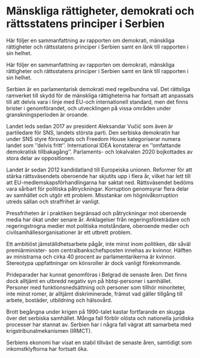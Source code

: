 # Mänskliga rättigheter, demokrati och rättsstatens principer i Serbien

Här följer en sammanfattning av rapporten om demokrati, mänskliga rättigheter och rättsstatens principer i Serbien samt en länk till rapporten i sin helhet.

Här följer en sammanfattning av rapporten om demokrati, mänskliga rättigheter och rättsstatens principer i Serbien samt en länk till rapporten i sin helhet.

Serbien är en parlamentarisk demokrati med regelbundna val. Det rättsliga ramverket till skydd för de mänskliga rättigheterna har fortsatt att anpassats till att delvis vara i linje med EU-och internationell standard, men det finns brister i genomförandet, och utvecklingen på vissa områden under granskningsperioden är oroande.

Landet leds sedan 2017 av president Aleksandar Vučić som även är partiledare för SNS, landets största parti. Den serbiska demokratin har under SNS styre försvagats och Freedom House kategoriserar numera landet som ’’delvis fritt’’. International IDEA konstaterar en ’’omfattande demokratisk tillbakagång’’. Parlaments- och lokalvalen 2020 bojkottades av stora delar av oppositionen.

Landet är sedan 2012 kandidatland till Europeiska unionen. Reformer för att stärka rättsväsendets oberoende har skjutits upp i flera år, vilket har lett till att EU-medlemskapsförhandlingarna har saktat ned. Rättsväsendet bedöms vara sårbart för politiska påtryckningar. Korruption genomsyrar flera delar av samhället och utgör ett problem. Misstankar om högnivåkorruption utreds sällan och straffrihet är vanligt.

Pressfriheten är i praktiken begränsad och påtryckningar mot oberoende media har ökat under senare år. Anklagelser från regeringsföreträdare och regeringstrogna medier mot politiska motståndare, oberoende medier och civilsamhällesorganisationer är ett utbrett problem.

Ett ambitiöst jämställdhetsarbete pågår, inte minst inom politiken, där såväl premiärminister- som centralbankschefsposten innehas av kvinnor. Hälften av ministrarna och cirka 40 procent av parlamentarikerna är kvinnor. Stereotypa uppfattningar om könsroller är dock vanligt förekommande.

Prideparader har kunnat genomföras i Belgrad de senaste åren. Det finns dock alltjämt en utbredd negativ syn på hbtqi-personer i samhället. Personer med funktionsnedsättning och personer som tillhör minoriteter, inte minst romer, är alltjämt diskriminerade, främst vad gäller tillgång till arbete, bostäder, utbildning och hälsovård.

Brott begångna under krigen på 1990-talet kastar fortfarande en skugga över det serbiska samhället. Många fall förblir olösta och nationella juridiska processer har stannat av. Serbien har i några fall vägrat att samarbeta med krigstribunalmekanismen (IRMCT).

Serbiens ekonomi har visat en stabil tillväxt de senaste åren, samtidigt som inkomstklyftorna har fortsatt öka.
